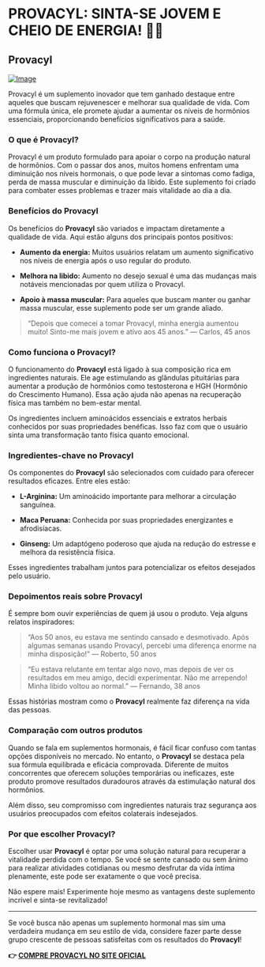 # PROVACYL: SINTA-SE JOVEM E CHEIO DE ENERGIA! 💪✨

## Provacyl

[![Image](https://www2.sellhealth.com/292/300x250.jpg)](https://gchaffi.com/WSk3xOXs)

Provacyl é um suplemento inovador que tem ganhado destaque entre aqueles que buscam rejuvenescer e melhorar sua qualidade de vida. Com uma fórmula única, ele promete ajudar a aumentar os níveis de hormônios essenciais, proporcionando benefícios significativos para a saúde.

### O que é Provacyl?

Provacyl é um produto formulado para apoiar o corpo na produção natural de hormônios. Com o passar dos anos, muitos homens enfrentam uma diminuição nos níveis hormonais, o que pode levar a sintomas como fadiga, perda de massa muscular e diminuição da libido. Este suplemento foi criado para combater esses problemas e trazer mais vitalidade ao dia a dia.

### Benefícios do Provacyl

Os benefícios do **Provacyl** são variados e impactam diretamente a qualidade de vida. Aqui estão alguns dos principais pontos positivos:

- **Aumento da energia:** Muitos usuários relatam um aumento significativo nos níveis de energia após o uso regular do produto.
  
- **Melhora na libido:** Aumento no desejo sexual é uma das mudanças mais notáveis mencionadas por quem utiliza o Provacyl.
  
- **Apoio à massa muscular:** Para aqueles que buscam manter ou ganhar massa muscular, esse suplemento pode ser um grande aliado.

> “Depois que comecei a tomar Provacyl, minha energia aumentou muito! Sinto-me mais jovem e ativo aos 45 anos.” — Carlos, 45 anos

### Como funciona o Provacyl?

O funcionamento do **Provacyl** está ligado à sua composição rica em ingredientes naturais. Ele age estimulando as glândulas pituitárias para aumentar a produção de hormônios como testosterona e HGH (Hormônio do Crescimento Humano). Essa ação ajuda não apenas na recuperação física mas também no bem-estar mental.

Os ingredientes incluem aminoácidos essenciais e extratos herbais conhecidos por suas propriedades benéficas. Isso faz com que o usuário sinta uma transformação tanto física quanto emocional.

### Ingredientes-chave no Provacyl

Os componentes do **Provacyl** são selecionados com cuidado para oferecer resultados eficazes. Entre eles estão:

- **L-Arginina:** Um aminoácido importante para melhorar a circulação sanguínea.
  
- **Maca Peruana:** Conhecida por suas propriedades energizantes e afrodisíacas.
  
- **Ginseng:** Um adaptógeno poderoso que ajuda na redução do estresse e melhora da resistência física.

Esses ingredientes trabalham juntos para potencializar os efeitos desejados pelo usuário.

### Depoimentos reais sobre Provacyl

É sempre bom ouvir experiências de quem já usou o produto. Veja alguns relatos inspiradores:

> “Aos 50 anos, eu estava me sentindo cansado e desmotivado. Após algumas semanas usando Provacyl, percebi uma diferença enorme na minha disposição!” — Roberto, 50 anos

> “Eu estava relutante em tentar algo novo, mas depois de ver os resultados em meu amigo, decidi experimentar. Não me arrependo! Minha libido voltou ao normal.” — Fernando, 38 anos

Essas histórias mostram como o **Provacyl** realmente faz diferença na vida das pessoas.

### Comparação com outros produtos

Quando se fala em suplementos hormonais, é fácil ficar confuso com tantas opções disponíveis no mercado. No entanto, o **Provacyl** se destaca pela sua fórmula equilibrada e eficácia comprovada. Diferente de muitos concorrentes que oferecem soluções temporárias ou ineficazes, este produto promove resultados duradouros através da estimulação natural dos hormônios.

Além disso, seu compromisso com ingredientes naturais traz segurança aos usuários preocupados com efeitos colaterais indesejados.

### Por que escolher Provacyl?

Escolher usar **Provacyl** é optar por uma solução natural para recuperar a vitalidade perdida com o tempo. Se você se sente cansado ou sem ânimo para realizar atividades cotidianas ou mesmo desfrutar da vida íntima plenamente, este pode ser exatamente o que você precisa.

Não espere mais! Experimente hoje mesmo as vantagens deste suplemento incrível e sinta-se revitalizado!

---

Se você busca não apenas um suplemento hormonal mas sim uma verdadeira mudança em seu estilo de vida, considere fazer parte desse grupo crescente de pessoas satisfeitas com os resultados do **Provacyl**!



**👉 [COMPRE PROVACYL NO SITE OFICIAL](https://gchaffi.com/WSk3xOXs)**